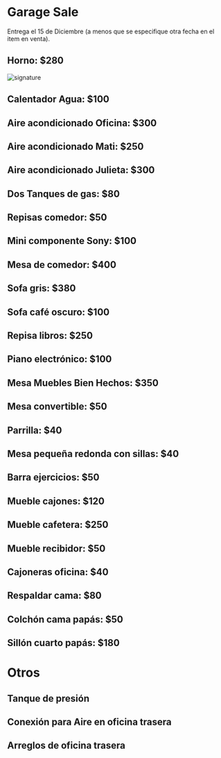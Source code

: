 # Garage Sale

Entrega el 15 de Diciembre (a menos que se especifique otra fecha en el item en venta).

## Horno: $280
![signature](https://github.com/rodrigoreyes79/gsale/assets/3924426/a3a58557-0d37-4bf7-b9aa-68997748239f)


## Calentador Agua: $100

## Aire acondicionado Oficina: $300

## Aire acondicionado Mati: $250

## Aire acondicionado Julieta: $300

## Dos Tanques de gas: $80

## Repisas comedor: $50

## Mini componente Sony: $100

## Mesa de comedor: $400

## Sofa gris: $380

## Sofa café oscuro: $100

## Repisa libros: $250

## Piano electrónico: $100

## Mesa Muebles Bien Hechos: $350

## Mesa convertible: $50

## Parrilla: $40

## Mesa pequeña redonda con sillas: $40

## Barra ejercicios: $50

## Mueble cajones: $120

## Mueble cafetera: $250

## Mueble recibidor: $50

## Cajoneras oficina: $40

## Respaldar cama: $80

## Colchón cama papás: $50

## Sillón cuarto papás: $180


# Otros

## Tanque de presión

## Conexión para Aire en oficina trasera

## Arreglos de oficina trasera
